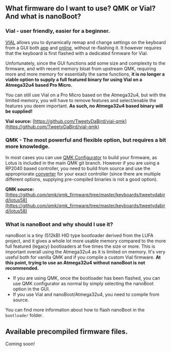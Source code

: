 ## What firmware do I want to use? QMK or Vial? And what is nanoBoot?
### Vial - user friendly, easier for a beginner.
[VIAL](https://get.vial.today) allows you to dynamically remap and change settings on the keyboard from a GUI both [app](https://get.vial.today) and [online](https://vial.rocks), without re-flashing it. It however requires that the keyboard is first flashed with a dedicated firmware for Vial. 

Unfortunately, since the GUI functions add some size and complexity to the firmware, and with recent memory bloat from upstream QMK, requiring more and more memory for essentially the same functions, **it is no longer a viable option to supply a full featured binary for using Vial on a Atmega32u4 based Pro Micro.** 

You can still use Vial on a Pro Micro based on the Atmega32u4, but with the limited memory, you will have to remove features and select/enable the features you deem important. **As such, no Atmega32u4 based binary will be supplied!**

**Vial source:** [https://github.com/TweetyDaBird/vial-qmk](https://github.com/TweetyDaBird/vial-qmk)

### QMK - The most powerful and flexible option, but requires a bit more knowledge.
In most cases you can use [QMK Configurator](https://config.qmk.fm/#/tweetydabird/lotus58/promicro/LAYOUT) to build your firmware, as Lotus is included in the main QMK git branch. However if you are using a RP2040 based controller, you need to build from source and use the appropriorate [converter](https://docs.qmk.fm/#/feature_converters?id=converters) for your exact controller (since there are multiple different options, supplying pre-compiled binaries is not a good option).  

**QMK source:** [https://github.com/qmk/qmk_firmware/tree/master/keyboards/tweetydabird/lotus58](https://github.com/qmk/qmk_firmware/tree/master/keyboards/tweetydabird/lotus58)

### What is nanoBoot and why should I use it?
nanoBoot is a tiny (512kB) HID type bootloader derived from the LUFA project, and it gives a whole lot more usable memory compared to the more full featured (legacy) bootloaders at five times the size or more. This is important overall using the Atmega32u4 as it is limited on memory. It's very useful both for vanilla QMK and if you compile a custom Vial firmware. **At this point, trying to use an Atmega32u4 without nanoBoot is not recommended.** 

* If you are using QMK, once the bootloader has been flashed, you can use QMK configurator as normal by simply selecting the nanoBoot option in the GUI.
* If you use Vial and nanoBoot/Atmega32u4, you need to compile from source.

You can find more information about how to flash nanoBoot in the `bootloader` folder.

## Available precompiled firmware files.
Coming soon!
